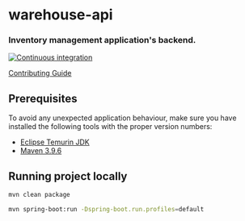 warehouse-api
=============

### Inventory management application's backend.

[![Continuous integration](https://github.com/Netsurfclub/warehouse-api/actions/workflows/build.yml/badge.svg)](https://github.com/Netsurfclub/warehouse-api/actions/workflows/build.yml)

[Contributing Guide](.github/CONTRIBUTING.md)

Prerequisites
-------------

To avoid any unexpected application behaviour, make sure you have installed the following tools with the proper version numbers:

- [Eclipse Temurin JDK](https://adoptium.net/temurin/releases)
- [Maven 3.9.6](https://maven.apache.org/download.cgi)

Running project locally
-----------------------

```bash
mvn clean package

mvn spring-boot:run -Dspring-boot.run.profiles=default
```
